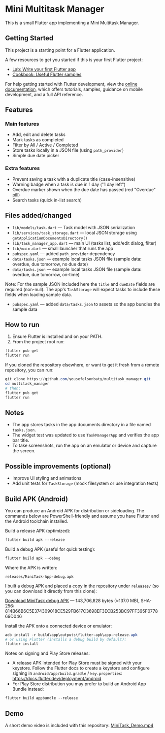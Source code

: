 # Mini Multitask Manager

This is a small Flutter app implementing a Mini Multitask Manager.

## Getting Started

This project is a starting point for a Flutter application.

A few resources to get you started if this is your first Flutter project:

- [Lab: Write your first Flutter app](https://docs.flutter.dev/get-started/codelab)
- [Cookbook: Useful Flutter samples](https://docs.flutter.dev/cookbook)

For help getting started with Flutter development, view the [online documentation](https://docs.flutter.dev/), which offers tutorials, samples, guidance on mobile development, and a full API reference.

## Features

### Main features

- Add, edit and delete tasks
- Mark tasks as completed
- Filter by All / Active / Completed
- Store tasks locally in a JSON file (using `path_provider`)
- Simple due date picker

### Extra features

- Prevent saving a task with a duplicate title (case-insensitive)
- Warning badge when a task is due in 1 day ("1 day left")
- Overdue marker shown when the due date has passed (red "Overdue" pill)
- Search tasks (quick in-list search)

## Files added/changed

- `lib/models/task.dart` — Task model with JSON serialization
- `lib/services/task_storage.dart` — local JSON storage using `getApplicationDocumentsDirectory()`
- `lib/task_manager_app.dart` — main UI (tasks list, add/edit dialog, filter)
- `lib/main.dart` — small launcher that runs the app
- `pubspec.yaml` — added `path_provider` dependency
- `data/tasks.json` — example local tasks JSON file (sample data: overdue, due tomorrow, no due date)
 - `data/tasks.json` — example local tasks JSON file (sample data: overdue, due tomorrow, on-time)

Note: For the sample JSON included here the `title` and `dueDate` fields are required (non-null). The app's `TaskStorage` will expect tasks to include these fields when loading sample data.
 - `pubspec.yaml` — added `data/tasks.json` to assets so the app bundles the sample data

## How to run

1. Ensure Flutter is installed and on your PATH.
2. From the project root run:

```powershell
flutter pub get
flutter run
```

If you cloned the repository elsewhere, or want to get it fresh from a remote repository, you can run:

```powershell
git clone https://github.com/yousefelsonbaty/multitask_manager.git  
cd multitask_manager
# then:
flutter pub get
flutter run
```

## Notes

- The app stores tasks in the app documents directory in a file named `tasks.json`.
- The widget test was updated to use `TaskManagerApp` and verifies the app bar title.
- To take screenshots, run the app on an emulator or device and capture the screen.

## Possible improvements (optional)

- Improve UI styling and animations
- Add unit tests for `TaskStorage` (mock filesystem or use integration tests)

## Build APK (Android)

You can produce an Android APK for distribution or sideloading. The commands below are PowerShell-friendly and assume you have Flutter and the Android toolchain installed.

Build a release APK (optimized):

```powershell
flutter build apk --release
```

Build a debug APK (useful for quick testing):

```powershell
flutter build apk --debug
```

Where the APK is written:

```
releases/MiniTask-App-debug.apk
```

I built a debug APK and placed a copy in the repository under `releases/` (so you can download it directly from this clone):

[Download MiniTask debug APK](./releases/MiniTask-App-debug.apk) — 143,706,828 bytes (≈137.0 MB), SHA-256: 814B66B6C5E374309018CE529FB617C3698EF3ECB253BC97FF395F077869D046

Install the APK onto a connected device or emulator:

```powershell
adb install -r build\app\outputs\flutter-apk\app-release.apk
# or using Flutter (installs a debug build by default):
flutter install
```

Notes on signing and Play Store releases:
- A release APK intended for Play Store must be signed with your keystore. Follow the Flutter docs to create a keystore and configure signing in `android/app/build.gradle` / `key.properties`: https://docs.flutter.dev/deployment/android
- For Play Store distribution you may prefer to build an Android App Bundle instead:

```powershell
flutter build appbundle --release
```

## Demo

A short demo video is included with this repository: [MiniTask_Demo.mp4](./MiniTask_Demo.mp4)
